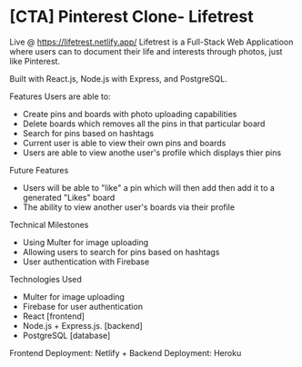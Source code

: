 # [CTA] Pinterest Clone- Lifetrest

Live @ https://lifetrest.netlify.app/
Lifetrest is a Full-Stack Web Applicatioon where users can to document their life and interests through photos, just like Pinterest. 

Built with React.js, Node.js with Express, and PostgreSQL.

Features
Users are able to:

- Create pins and boards with photo uploading capabilities
- Delete boards which removes all the pins in that particular board 
- Search for pins based on hashtags 
- Current user is able to view their own pins and boards 
- Users are able to view anothe user's profile which displays thier pins 


Future Features
- Users will be able to "like" a pin which will then add then add it to a generated "Likes" board 
- The ability to view another user's boards via their profile

Technical Milestones
- Using Multer for image uploading 
- Allowing users to search for pins based on hashtags
- User authentication with Firebase

Technologies Used
- Multer for image uploading 
- Firebase for user authentication 
- React [frontend]
- Node.js + Express.js. [backend] 
- PostgreSQL [database]


Frontend Deployment: Netlify + Backend Deployment: Heroku





